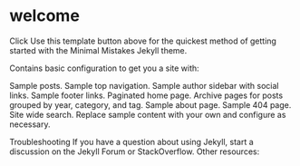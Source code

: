 # welcome

Click Use this template button above for the quickest method of getting started with the Minimal Mistakes Jekyll theme.

Contains basic configuration to get you a site with:

Sample posts.
Sample top navigation.
Sample author sidebar with social links.
Sample footer links.
Paginated home page.
Archive pages for posts grouped by year, category, and tag.
Sample about page.
Sample 404 page.
Site wide search.
Replace sample content with your own and configure as necessary.

Troubleshooting
If you have a question about using  Jekyll, start a discussion on the Jekyll Forum or StackOverflow. Other resources:

